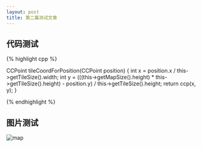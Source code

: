 ```yaml
---
layout: post
title: 第二篇测试文章
---
```

代码测试
-------
{% highlight cpp %}

CCPoint tileCoordForPosition(CCPoint position)
{ 
	int x = position.x / this->getTileSize().width; 
	int y = (((this->getMapSize().height) * this->getTileSize().height) - position.y) / this->getTileSize().height; 
	return ccp(x, y); 
}

{% endhighlight %}

图片测试
-------
![map]({{site:url}}/images/tiledmap.png)
